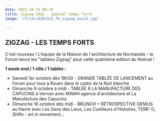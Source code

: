 ```yaml
---
date: 2022-10-25 08:10
title: Zigzag 2022 - spécial temps forts
image: "/files/828x315_fb_zigzag_mai22.jpg"

---
```

## ZIGZAG - LES TEMPS FORTS

C'est nouveau ! L'équipe de la Maison de l'architecture de Normandie - le Forum lance les "tablées Zigzag" pour cette quatrième édition du festival !

**1 week-end / 1 ville / 1 tablée :**

* Samedi 1er octobre dès 18h30 - GRANDE TABLÉE DE LANCEMENT au Forum pour tous à Rouen dans le cadre de la Nuit blanche
* Dimanche 9 octobre à midi - TABLÉE À LA MANUFACTURE DES CAPUCINS à Vernon avec MWAH agence d'architecture et La Manufacture des Capucins
* Dimanche 16 octobre dès midi - BRUNCH + RÉTROSPECTIVE GENIUS au Havre avec Les Gens des Lieux, Les Cueilleurs d'Histoires, TERR' O, Shifts - art in movement... 